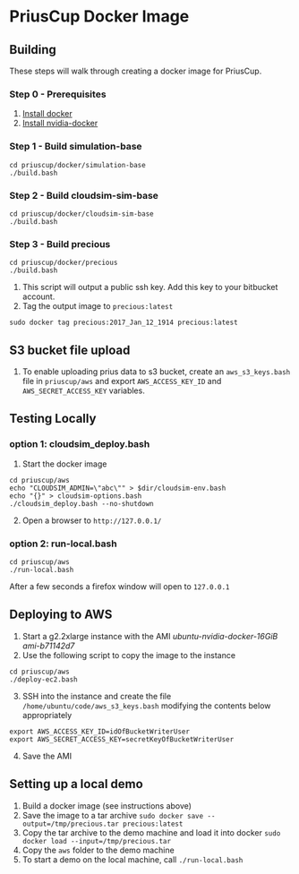 # PriusCup Docker Image

## Building
These steps will walk through creating a docker image for PriusCup.

### Step 0 - Prerequisites
1. [Install docker](https://docs.docker.com/engine/installation/)
2. [Install nvidia-docker](https://github.com/NVIDIA/nvidia-docker/wiki/Installation)

### Step 1 - Build simulation-base

```
cd priuscup/docker/simulation-base
./build.bash
```

### Step 2 - Build cloudsim-sim-base
```
cd priuscup/docker/cloudsim-sim-base
./build.bash
```

### Step 3 - Build precious
```
cd priuscup/docker/precious
./build.bash
```
1. This script will output a public ssh key. Add this key to your bitbucket account.
2. Tag the output image to `precious:latest`
```
sudo docker tag precious:2017_Jan_12_1914 precious:latest
```

## S3 bucket file upload

1. To enable uploading prius data to s3 bucket, create an `aws_s3_keys.bash`
file in `priuscup/aws` and export `AWS_ACCESS_KEY_ID` and
`AWS_SECRET_ACCESS_KEY` variables.


## Testing Locally
### option 1: cloudsim_deploy.bash
1. Start the docker image
```
cd priuscup/aws
echo "CLOUDSIM_ADMIN=\"abc\"" > $dir/cloudsim-env.bash
echo "{}" > cloudsim-options.bash
./cloudsim_deploy.bash --no-shutdown
```
2. Open a browser to `http://127.0.0.1/`

### option 2: run-local.bash
```
cd priuscup/aws
./run-local.bash
```
After a few seconds a firefox window will open to `127.0.0.1`

## Deploying to AWS
1. Start a g2.2xlarge instance with the AMI *ubuntu-nvidia-docker-16GiB* *ami-b71142d7*
2. Use the following script to copy the image to the instance
```
cd priuscup/aws
./deploy-ec2.bash
```
3. SSH into the instance and create the file `/home/ubuntu/code/aws_s3_keys.bash`
modifying the contents below appropriately
```
export AWS_ACCESS_KEY_ID=idOfBucketWriterUser
export AWS_SECRET_ACCESS_KEY=secretKeyOfBucketWriterUser
```
4. Save the AMI

## Setting up a local demo
1. Build a docker image (see instructions above)
2. Save the image to a tar archive
    `sudo docker save --output=/tmp/precious.tar precious:latest`
3. Copy the tar archive to the demo machine and load it into docker
    `sudo docker load --input=/tmp/precious.tar`
4. Copy the `aws` folder to the demo machine
5. To start a demo on the local machine, call `./run-local.bash`
